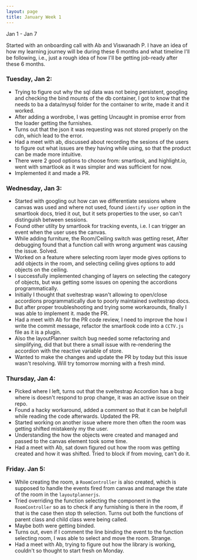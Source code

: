 ```yaml
---
layout: page
title: January Week 1
---
```


Jan 1 - Jan 7<br>

Started with an onboarding call with Ab and Viswanadh P. I have an idea of how my learning journey will be during these 6 months and what timeline I'll be following, i.e., just a rough idea of how I'll be getting job-ready after these 6 months.

### Tuesday, Jan 2:

- Trying to figure out why the sql data was not being persistent, googling and checking the bind mounts of the db container, I got to know that the needs to ba a data/mysql folder for the container to write, made it and it worked.
- After adding a wordrobe, I was getting Uncaught in promise error from the loader getting the furnishes.
- Turns out that the json it was requesting was not stored properly on the cdn, which lead to the error.
- Had a meet with ab, discussed about recording the sesions of the users to figure out what issues are they having while using, so that the product can be made more intuitive.
- There were 2 good options to choose from: smartlook, and highlight.io, went with smartlook as it was simpler and was sufficient for now.
- Implemented it and made a PR.

### Wednesday, Jan 3:

- Started with googling out how can we differentiate sessions where canvas was used and where not used, found `identify user` option in the smartlook docs, tried it out, but it sets properties to the user, so can't distinguish between sessions.
- Found other utilty by smartlook for tracking events, i.e. I can trigger an event when the user uses the canvas.
- While adding furniture, the Room/Ceiling switch was getting reset, After debugging found that a function call with wrong argument was causing the issue. Solved.
- Worked on a feature where selecting room layer mode gives options to add objects in the room, and selecting ceiling gives options to add objects on the ceiling.
- I successfully implemented changing of layers on selecting the category of objects, but was getting some issues on opening the accordions programmatically.
- Initially I thought that sveltestrap wasn't allowing to open/close accordions programmatically due to poorly maintained sveltestrap docs.
- But after proper troubleshooting and trying some workarounds, finally I was able to implement it. made the PR.
- Had a meet with Ab for the PR code review, I need to improve the how I write the commit message, refactor the smartlook code into a `CCTV.js` file as it is a plugin.
- Also the layoutPlanner switch bug needed some refactoring and simplifying, did that but there a small issue with re-rendering the accordion with the reactive variable of store.
- Wanted to make the changes and update the PR by today but this issue wasn't resolving. Will try tomorrow morning with a fresh mind.

### Thursday, Jan 4:

- Picked where I left, turns out that the sveltestrap Accordion has a bug where is doesn't respond to prop change, it was an active issue on their repo.
- Found a hacky workaround, added a comment so that it can be helpfull while reading the code afterwards. Updated the PR.
- Started working on another issue where more then often the room was getting shifted mistakenly my the user.
- Understanding the how the objects were created and managed and passed to the canvas element took some time.
- Had a meet with Ab, sat down figured out how the room was getting created and how it was shifted. Tried to block if from moving, can't do it.

### Friday. Jan 5:

- While creating the room, a `RoomController` is also created, which is supposed to handle the events fired from canvas and manage the state of the room in the `layoutplannerjs`.
- Tried overriding the function selecting the component in the `RoomController` so as to check if any furnishing is there in the room, if that is the case then stop th selection. Turns out both the functions of parent class and child class were being called.
- Maybe both were getting binded.
- Turns out, even if I comment the line binding the event to the function selecting room, I was able to select and move the room. Strange.
- Had a meet with Ab, trying to figure out how the library is working, couldn't so thought to start fresh on Monday.